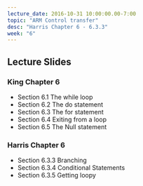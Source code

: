 ```yaml
---
lecture_date: 2016-10-31 10:00:00.00-7:00
topic: "ARM Control transfer"
desc: "Harris Chapter 6 - 6.3.3"
week: "6"
---
```


## Lecture Slides


### King Chapter 6

* Section 6.1 The while loop
* Section 6.2 The do statement
* Section 6.3 The for statement 
* Section 6.4 Exiting from a loop
* Section 6.5 The Null statement


### Harris Chapter 6

* Section 6.3.3 Branching
* Section 6.3.4 Conditional Statements
* Section 6.3.5 Getting loopy